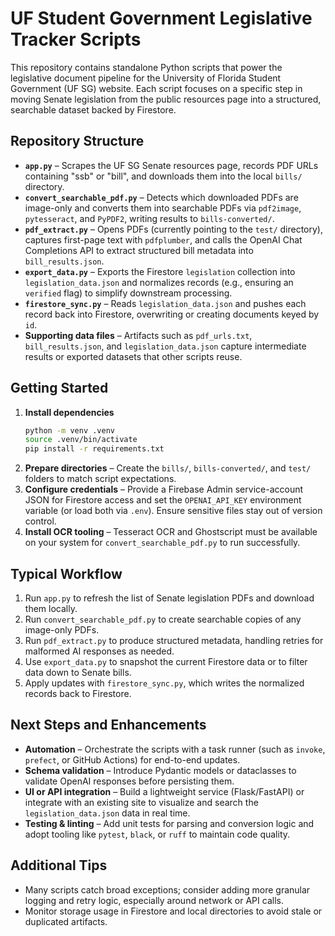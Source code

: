 # UF Student Government Legislative Tracker Scripts

This repository contains standalone Python scripts that power the legislative document pipeline for the University of Florida Student Government (UF SG) website. Each script focuses on a specific step in moving Senate legislation from the public resources page into a structured, searchable dataset backed by Firestore.

## Repository Structure

- **`app.py`** – Scrapes the UF SG Senate resources page, records PDF URLs containing "ssb" or "bill", and downloads them into the local `bills/` directory.
- **`convert_searchable_pdf.py`** – Detects which downloaded PDFs are image-only and converts them into searchable PDFs via `pdf2image`, `pytesseract`, and `PyPDF2`, writing results to `bills-converted/`.
- **`pdf_extract.py`** – Opens PDFs (currently pointing to the `test/` directory), captures first-page text with `pdfplumber`, and calls the OpenAI Chat Completions API to extract structured bill metadata into `bill_results.json`.
- **`export_data.py`** – Exports the Firestore `legislation` collection into `legislation_data.json` and normalizes records (e.g., ensuring an `verified` flag) to simplify downstream processing.
- **`firestore_sync.py`** – Reads `legislation_data.json` and pushes each record back into Firestore, overwriting or creating documents keyed by `id`.
- **Supporting data files** – Artifacts such as `pdf_urls.txt`, `bill_results.json`, and `legislation_data.json` capture intermediate results or exported datasets that other scripts reuse.

## Getting Started

1. **Install dependencies**
   ```bash
   python -m venv .venv
   source .venv/bin/activate
   pip install -r requirements.txt
   ```
2. **Prepare directories** – Create the `bills/`, `bills-converted/`, and `test/` folders to match script expectations.
3. **Configure credentials** – Provide a Firebase Admin service-account JSON for Firestore access and set the `OPENAI_API_KEY` environment variable (or load both via `.env`). Ensure sensitive files stay out of version control.
4. **Install OCR tooling** – Tesseract OCR and Ghostscript must be available on your system for `convert_searchable_pdf.py` to run successfully.

## Typical Workflow

1. Run `app.py` to refresh the list of Senate legislation PDFs and download them locally.
2. Run `convert_searchable_pdf.py` to create searchable copies of any image-only PDFs.
3. Run `pdf_extract.py` to produce structured metadata, handling retries for malformed AI responses as needed.
4. Use `export_data.py` to snapshot the current Firestore data or to filter data down to Senate bills.
5. Apply updates with `firestore_sync.py`, which writes the normalized records back to Firestore.

## Next Steps and Enhancements

- **Automation** – Orchestrate the scripts with a task runner (such as `invoke`, `prefect`, or GitHub Actions) for end-to-end updates.
- **Schema validation** – Introduce Pydantic models or dataclasses to validate OpenAI responses before persisting them.
- **UI or API integration** – Build a lightweight service (Flask/FastAPI) or integrate with an existing site to visualize and search the `legislation_data.json` data in real time.
- **Testing & linting** – Add unit tests for parsing and conversion logic and adopt tooling like `pytest`, `black`, or `ruff` to maintain code quality.

## Additional Tips

- Many scripts catch broad exceptions; consider adding more granular logging and retry logic, especially around network or API calls.
- Monitor storage usage in Firestore and local directories to avoid stale or duplicated artifacts.

